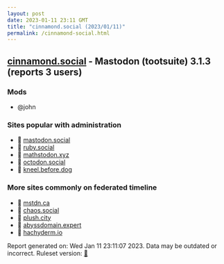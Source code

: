 ```yaml
---
layout: post
date: 2023-01-11 23:11 GMT
title: "cinnamond.social (2023/01/11)"
permalink: /cinnamond-social.html
---
```



## [cinnamond.social](https://cinnamond.social) - Mastodon (tootsuite) 3.1.3 (reports 3 users)

### Mods
 * @john

### Sites popular with administration

* 🐘 [mastodon.social](/mastodon-social.html)
* 🐘 [ruby.social](/ruby-social.html)
* 🐘 [mathstodon.xyz](/mathstodon-xyz.html)
* 🐘 [octodon.social](/octodon-social.html)
* 🐘 [kneel.before.dog](/kneel-before-dog.html)

### More sites commonly on federated timeline

* 🐘 [mstdn.ca](/mstdn-ca.html)
* 🐘 [chaos.social](/chaos-social.html)
* 🐘 [plush.city](/plush-city.html)
* 🐘 [abyssdomain.expert](/abyssdomain-expert.html)
* 🐘 [hachyderm.io](/hachyderm-io.html)

Report generated on: Wed Jan 11 23:11:07 2023. Data may be outdated or incorrect.
Ruleset version: [🧁](/version-cupcake)
